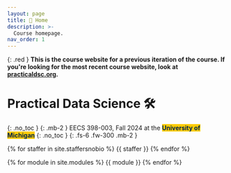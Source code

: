 ```yaml
---
layout: page
title: 🏡 Home
description: >-
  Course homepage.
nav_order: 1
---
```


{: .red }
**This is the course website for a previous iteration of the course. If you're looking for the most recent course website, look at [practicaldsc.org](https://practicaldsc.org).**

# Practical Data Science 🛠️

{: .no_toc }
{: .mb-2 }
EECS 398-003, Fall 2024 at the <b><span style="background-color: #FFCB05; color: #00274C">University of Michigan</span></b>
{: .no_toc }
{: .fs-6 .fw-300 .mb-2 }

<!-- <small>
Interested in taking the course next semester? Read [**this page**](next).
</small> -->

<!-- {% assign instructors = site.staffersnobio | where: 'role', 'Instructor' %} -->
{% for staffer in site.staffersnobio %}
{{ staffer }}
{% endfor %}

<!-- [Jump to the current week](#week-16-final-exam){: .btn } -->

{% for module in site.modules %}
{{ module }}
{% endfor %}
